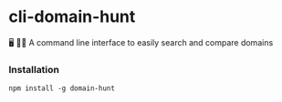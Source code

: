 # cli-domain-hunt

🖥 🕵️‍♂️ A command line interface to easily search and compare domains 

### Installation 

```console
npm install -g domain-hunt
```
